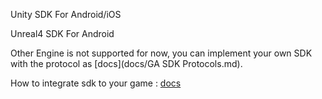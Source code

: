 Unity SDK For Android/iOS

Unreal4 SDK For Android 

Other Engine is not supported for now,  you can implement your own SDK with the protocol as [docs](docs/GA SDK Protocols.md).

How to integrate sdk to your game : [docs](docs)
